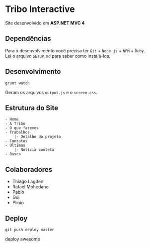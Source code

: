 Tribo Interactive
=================

Site desenvolvido em **ASP.NET MVC 4**

## Dependências

Para o desenvolvimento você precisa ter `Git` + `Node.js` + `NPM` + `Ruby`.  
Lei o arquivo `SETUP.md` para saber como instalá-los.

## Desenvolvimento

    grunt watch

Geram os arquivos `output.js` e o `screen.css`.

## Estrutura do Site

    - Home
    - A Tribo
    - O que fazemos
    - Trabalhos
        |- Detalhe do projeto
    - Contatos
    - Últimas
        |- Notícia comleta
    - Busca

## Colaboradores

- Thiago Lagden
- Rafael Mohedano
- Pablo
- Gui
- Plínio

## Deploy

    git push deploy master

deploy awesome